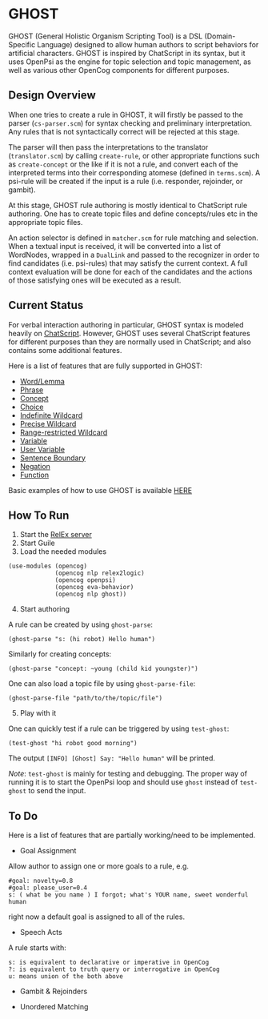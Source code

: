 # GHOST

GHOST (General Holistic Organism Scripting Tool) is a DSL (Domain-Specific
Language) designed to allow human authors to script behaviors for artificial
characters. GHOST is inspired by ChatScript in its syntax, but it uses OpenPsi
as the engine for topic selection and topic management, as well as various
other OpenCog components for different purposes.

## Design Overview

When one tries to create a rule in GHOST, it will firstly be passed to the
parser (`cs-parser.scm`) for syntax checking and preliminary interpretation.
Any rules that is not syntactically correct will be rejected at this stage.

The parser will then pass the interpretations to the translator (`translator.scm`)
by calling `create-rule`, or other appropriate functions such as `create-concept`
or the like if it is not a rule, and convert each of the interpreted terms into
their corresponding atomese (defined in `terms.scm`). A psi-rule will be created
if the input is a rule (i.e. responder, rejoinder, or gambit).

At this stage, GHOST rule authoring is mostly identical to ChatScript rule authoring.
One has to create topic files and define concepts/rules etc in the appropriate
topic files.

An action selector is defined in `matcher.scm` for rule matching and selection.
When a textual input is received, it will be converted into a list of WordNodes,
wrapped in a `DualLink` and passed to the recognizer in order to find candidates
(i.e. psi-rules) that may satisfy the current context. A full context evaluation
will be done for each of the candidates and the actions of those satisfying ones
will be executed as a result.

## Current Status

For verbal interaction authoring in particular, GHOST syntax is modeled heavily
on [ChatScript](https://github.com/bwilcox-1234/ChatScript/blob/master/WIKI/ChatScript-Basic-User-Manual.md#rules).
However, GHOST uses several ChatScript features for different purposes than
they are normally used in ChatScript; and also contains some additional features.

Here is a list of features that are fully supported in GHOST:
- [Word/Lemma](https://github.com/bwilcox-1234/ChatScript/blob/master/WIKI/ChatScript-Basic-User-Manual.md#canonization)
- [Phrase](https://github.com/bwilcox-1234/ChatScript/blob/master/WIKI/ChatScript-Basic-User-Manual.md#proper-names)
- [Concept](https://github.com/bwilcox-1234/ChatScript/blob/master/WIKI/ChatScript-Basic-User-Manual.md#concepts)
- [Choice](https://github.com/bwilcox-1234/ChatScript/blob/master/WIKI/ChatScript-Basic-User-Manual.md#choices--)
- [Indefinite Wildcard](https://github.com/bwilcox-1234/ChatScript/blob/master/WIKI/ChatScript-Basic-User-Manual.md#simple-indefinite-wildcards-)
- [Precise Wildcard](https://github.com/bwilcox-1234/ChatScript/blob/master/WIKI/ChatScript-Basic-User-Manual.md#precise-wildcards-n)
- [Range-restricted Wildcard](https://github.com/bwilcox-1234/ChatScript/blob/master/WIKI/ChatScript-Basic-User-Manual.md#range-restricted-wildcards-n)
- [Variable](https://github.com/bwilcox-1234/ChatScript/blob/master/WIKI/ChatScript-Basic-User-Manual.md#_-match-variables)
- [User Variable](https://github.com/bwilcox-1234/ChatScript/blob/master/WIKI/ChatScript-Basic-User-Manual.md#user_variables)
- [Sentence Boundary](https://github.com/bwilcox-1234/ChatScript/blob/master/WIKI/ChatScript-Basic-User-Manual.md#sentence-boundaries--and-)
- [Negation](https://github.com/bwilcox-1234/ChatScript/blob/master/WIKI/ChatScript-Basic-User-Manual.md#not--and-notnot-)
- [Function](https://github.com/bwilcox-1234/ChatScript/blob/master/WIKI/ChatScript-Advanced-User-Manual.md#functions)

Basic examples of how to use GHOST is available [HERE](https://github.com/opencog/opencog/blob/master/examples/ghost/basic.scm)

## How To Run

1) Start the [RelEx server](https://github.com/opencog/relex#opencog-serversh)
2) Start Guile
3) Load the needed modules
```
(use-modules (opencog)
             (opencog nlp relex2logic)
             (opencog openpsi)
             (opencog eva-behavior)
             (opencog nlp ghost))
```
4) Start authoring

A rule can be created by using `ghost-parse`:

```
(ghost-parse "s: (hi robot) Hello human")
```

Similarly for creating concepts:

```
(ghost-parse "concept: ~young (child kid youngster)")
```

One can also load a topic file by using `ghost-parse-file`:

```
(ghost-parse-file "path/to/the/topic/file")
```

5) Play with it

One can quickly test if a rule can be triggered by using `test-ghost`:

```
(test-ghost "hi robot good morning")
```

The output `[INFO] [Ghost] Say: "Hello human"` will be printed.

*Note*: `test-ghost` is mainly for testing and debugging. The
proper way of running it is to start the OpenPsi loop and should use
`ghost` instead of `test-ghost` to send the input.

## To Do

Here is a list of features that are partially working/need to be implemented.
- Goal Assignment

Allow author to assign one or more goals to a rule, e.g.

```
#goal: novelty=0.8
#goal: please_user=0.4
s: ( what be you name ) I forgot; what's YOUR name, sweet wonderful human
```

right now a default goal is assigned to all of the rules.

- Speech Acts

A rule starts with:

```
s: is equivalent to declarative or imperative in OpenCog
?: is equivalent to truth query or interrogative in OpenCog
u: means union of the both above
```

- Gambit & Rejoinders

- Unordered Matching
